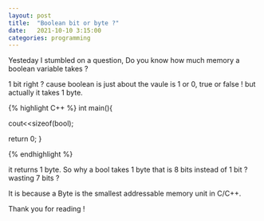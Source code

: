 ```yaml
---
layout: post
title:  "Boolean bit or byte ?"
date:   2021-10-10 3:15:00
categories: programming
---
```

Yesteday I stumbled on a question, Do you know how much memory a boolean variable takes ?

1 bit right ? cause boolean is just about the vaule is 1 or 0, true or false !
but actually it takes 1 byte. 

{% highlight C++ %}
int main(){

cout<<sizeof(bool);

return 0;
}

{% endhighlight %}

it returns 1 byte. So why a bool takes 1 byte that is 8 bits instead of 1 bit ? wasting 7 bits ?

It is because a Byte is the smallest addressable memory unit in C/C++. 


Thank you for reading !

